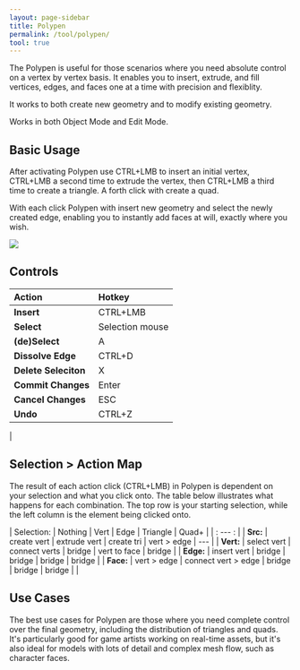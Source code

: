 ```yaml
---
layout: page-sidebar
title: Polypen
permalink: /tool/polypen/
tool: true
---
```


The Polypen is useful for those scenarios where you need absolute control on a vertex by vertex basis. It enables you to insert, extrude, and fill vertices, edges, and faces one at a time with precision and flexiblity.

It works to both create new geometry and to modify existing geometry.

Works in both Object Mode and Edit Mode.

## Basic Usage
After activating Polypen use CTRL+LMB to insert an initial vertex, CTRL+LMB a second time to extrude the vertex, then CTRL+LMB a third time to create a triangle. A forth click with create a quad. 

With each click Polypen with insert new geometry and select the newly created edge, enabling you to instantly add faces at will, exactly where you wish. 

<img align='center' src='{{ site.baseurl }}/assets/img/gif/polypen_gif_01.gif'>

## Controls

| Action | Hotkey |
| :------ | :------ |
| **Insert** | CTRL+LMB |
| **Select** | Selection mouse | 
| **(de)Select** | A |
| **Dissolve Edge** | CTRL+D |
| **Delete Seleciton** | X |
| **Commit Changes** | Enter |
| **Cancel Changes** | ESC |
| **Undo** | CTRL+Z | 
|

## Selection > Action Map
The result of each action click (CTRL+LMB) in Polypen is dependent on your selection and what you click onto. The table below illustrates what happens for each combination. The top row is your starting selection, while the left column is the element being clicked onto.

| Selection: | Nothing      | Vert                 | Edge       | Triangle     | Quad+  |
| : --- :    |
| **Src:**   | create vert  | extrude vert         | create tri | vert > edge  | ---    |
| **Vert:**  | select vert  | connect verts        | bridge     | vert to face | bridge |
| **Edge:**  | insert vert  | bridge               | bridge     | bridge       | bridge |
| **Face:**  | vert >  edge | connect vert >  edge | bridge     | bridge       | bridge |
|


## Use Cases
The best use cases for Polypen are those where you need complete control over the final geometry, including the distribution of triangles and quads. It's particularly good for game artists working on real-time assets, but it's also ideal for models with lots of detail and complex mesh flow, such as character faces.